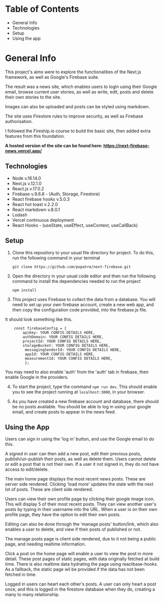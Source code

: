 <!-- Make sure the file always includes the following elements:

Titles and internal titles
Introduction - the project's aim
Technologies
Launch

Consider also using additional elements such as:

Table of contents
Illustrations
Scope of functionalities
Examples of use
Project status
Sources
Other information -->

# Table of Contents

-   General Info
-   Technologies
-   Setup
-   Using the app

# General Info

This project's aims were to explore the functionalities of the Next.js framework, as well as Google's Firebase suite.

The result was a news site, which enables users to login using their Google email, browse current user stories, as well as write, edit, posts and delete their own stories to the site.

Images can also be uploaded and posts can be styled using markdown.

The site uses Firestore rules to improve security, as well as Firebase authorisation.

I followed the Fireship.io course to build the basic site, then added extra features from this foundation.

**A hosted version of the site can be found here: https://next-firebase-news.vercel.app/**

## Technologies

-   Node v.16.14.0
-   Next.js v.12.1.0
-   React.js v.17.0.2
-   Firebase v.9.6.8 - (Auth, Storage, Firestore)
-   React firebase hooks v.5.0.3
-   React hot toast v.2.2.0
-   React markdown v.8.0.1
-   Lodash
-   Vercel continuous deployment
-   React Hooks - (useState, useEffect, useContext, useCallBack)

## Setup

1.  Clone this repository to your usual file directory for project. To do this, run the following command in your terminal

        git clone https://github.com/popatre/next-firebase.git

2.  Open the directory in your usual code editor and then run the following command to install the dependencies needed to run the project

        npm install

3.  This project uses Firebase to collect the data from a database. You will need to set up your own firebase account, create a new web app, and then copy the configuration code provided, into the firebase.js file.

It should look something like this.

        const firebaseConfig = {
            apiKey: YOUR CONFIG DETAILS HERE,
            authDomain: YOUR CONFIG DETAILS HERE,
            projectId: YOUR CONFIG DETAILS HERE,
            storageBucket: YOUR CONFIG DETAILS HERE,
             messagingSenderId: YOUR CONFIG DETAILS HERE,
             appId: YOUR CONFIG DETAILS HERE,
             measurementId: YOUR CONFIG DETAILS HERE,
             };

You may need to also enable 'auth' from the 'auth' tab in firebase, then enable Google in the providers.

4. To start the project, type the command `npm run dev`. This should enable you to see the project running at `localhost:3000`, in your browser.

5. As you have created a new firebase account and database, there should be no posts available. You should be able to log in using your google email, and create posts to appear in the news feed.

## Using the App

Users can sign in using the 'log in' button, and use the Google email to do this.

A signed in user can then add a new post, edit their previous posts, publish/un-publish their posts, as well as delete them. Users cannot delete or edit a post that is not their own. If a user it not signed in, they do not have access to edit/delete.

The main home page displays the most recent news posts. These are server side rendered.
Clicking 'load more' updates the state with the next lot of posts. These are client side rendered.

Users can view their own profile page by clicking their google image icon. This will display 5 of their most recent posts. They can view another user's posts by typing in their username into the URL. When a user is on their own profile page, they have the option to edit their own posts.

Editing can also be done through the 'manage posts' button/link, which also enables a user to delete, and view if their posts of published or not.

The manage posts page is client side rendered, due to it not being a public page, and needing realtime information.

Click a post on the home page will enable a user to view the post in more detail. These post pages of static pages, with data originally fetched at build time. There is also realtime data hydrating the page using reactbase-hooks. As a fallback, the static page wil be provided if the data has not been fetched in time.

Logged in users can heart each other's posts. A user can only heart a post once, and this is logged in the firestore database when they do, creating a many to many relationship.
